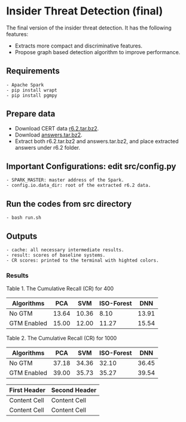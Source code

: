 # Insider Threat Detection (final)

The final version of the insider threat detection. It has the following features:
  - Extracts more compact and discriminative features.
  - Propose graph based detection algorithm to improve performance.

## Requirements
    - Apache Spark
    - pip install wrapt
    - pip install pgmpy
## Prepare data
- Download CERT data [r6.2.tar.bz2](ftp://ftp.sei.cmu.edu/pub/cert-data/r6.2.tar.bz2).
- Download [answers.tar.bz2](ftp://ftp.sei.cmu.edu/pub/cert-data/answers.tar.bz2).
- Extract both r6.2.tar.bz2 and answers.tar.bz2, and place extracted answers under r6.2 folder.
## Important Configurations: edit src/config.py
    - SPARK_MASTER: master address of the Spark.
    - config.io.data_dir: root of the extracted r6.2 data.
## Run the codes from src directory
    - bash run.sh
## Outputs
    - cache: all necessary intermediate results.
    - result: scores of baseline systems.
    - CR scores: printed to the terminal with highted colors.
### Results

Table 1. The Cumulative Recall (CR) for 400

|         Algorithms         |   PCA            | SVM | ISO-Forest | DNN |
| --------------------- | ---------------- | ----- | ---------- | ---- |
| No GTM | 13.64 | 10.36  |     8.10     | 13.91   |
| GTM Enabled | 15.00 | 12.00  |     11.27      | 15.54   |

Table 2. The Cumulative Recall (CR) for 1000

|         Algorithms         |   PCA            | SVM | ISO-Forest | DNN |
| --------------------- | ---------------- | ----- | ---------- | ---- |
| No GTM | 37.18 | 34.36  |     32.10     | 36.45   |
| GTM Enabled | 39.00 | 35.73  |     35.27      | 39.54   |


| First Header  | Second Header |
| ------------- | ------------- |
| Content Cell  | Content Cell  |
| Content Cell  | Content Cell  |
